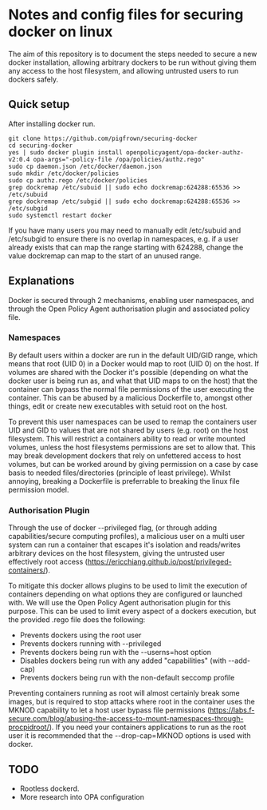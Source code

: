 # Notes and config files for securing docker on linux

The aim of this repository is to document the steps needed to secure a new docker installation, allowing arbitrary dockers to be run without giving them any access to the host filesystem, and allowing untrusted users to run dockers safely.


## Quick setup

After installing docker run. 

```
git clone https://github.com/pigfrown/securing-docker
cd securing-docker
yes | sudo docker plugin install openpolicyagent/opa-docker-authz-v2:0.4 opa-args="-policy-file /opa/policies/authz.rego"
sudo cp daemon.json /etc/docker/daemon.json
sudo mkdir /etc/docker/policies
sudo cp authz.rego /etc/docker/policies
grep dockremap /etc/subuid || sudo echo dockremap:624288:65536 >> /etc/subuid
grep dockremap /etc/subgid || sudo echo dockremap:624288:65536 >> /etc/subgid
sudo systemctl restart docker
```
If you have many users you may need to manually edit /etc/subuid and /etc/subgid to ensure there is no overlap in namespaces, e.g. if a user already exists that can map the range starting with 624288, change the value dockremap can map to the start of an unused range.


## Explanations

Docker is secured through 2 mechanisms, enabling user namespaces, and through the Open Policy Agent authorisation plugin and associated policy file.

### Namespaces

By default users within a docker are run in the default UID/GID range, which means that root (UID 0) in a Docker would map to root (UID 0) on the host. If volumes are shared with the Docker it's possible (depending on what the docker user is being run as, and what that UID maps to on the host) that the container can bypass the normal file permissions of the user executing the container. This can be abused by a malicious Dockerfile to, amongst other things, edit or create new executables with setuid root on the host.

To prevent this user namespaces can be used to remap the containers user UID and GID to values that are not shared by users (e.g. root) on the host filesystem. This will restrict a containers ability to read or write mounted volumes, unless the host filesystems permissions are set to allow that. This may break development dockers that rely on unfettered access to host volumes, but can be worked around by giving permission on a case by case basis to needed files/directories (principle of least privilege). Whilst annoying, breaking a Dockerfile is preferrable to breaking the linux file permission model.

### Authorisation Plugin

Through the use of docker --privileged flag, (or through adding capabilities/secure computing profiles), a malicious user on a multi user system can run a container that escapes it's isolation and reads/writes arbitrary devices on the host filesystem, giving the untrusted user effectively root access (https://ericchiang.github.io/post/privileged-containers/).

To mitigate this docker allows plugins to be used to limit the execution of containers depending on what options they are configured or launched with. We will use the Open Policy Agent authorisation plugin for this purpose. This can be used to limit every aspect of a dockers execution, but the provided .rego file does the following:

* Prevents dockers using the root user
* Prevents dockers running with --privileged 
* Prevents dockers being run with the --userns=host option
* Disables dockers being run with any added "capabilities" (with --add-cap)
* Prevents dockers being run with the non-default seccomp profile


Preventing containers running as root will almost certainly break some images, but is required to stop attacks where root in the container uses the MKNOD capability to let a host user bypass file permissions (https://labs.f-secure.com/blog/abusing-the-access-to-mount-namespaces-through-procpidroot/). If you need your containers applications to run as the root user it is recommended that the --drop-cap=MKNOD options is used with docker.



## TODO

* Rootless dockerd.
* More research into OPA configuration
